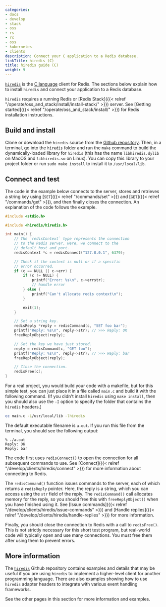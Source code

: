 ```yaml
---
categories:
- docs
- develop
- stack
- oss
- rs
- rc
- oss
- kubernetes
- clients
description: Connect your C application to a Redis database.
linkTitle: hiredis (C)
title: hiredis guide (C)
weight: 9
---
```


[`hiredis`](https://github.com/redis/hiredis) is the
[C language](https://en.wikipedia.org/wiki/C_(programming_language))
client for Redis.
The sections below explain how to install `hiredis` and connect your application
to a Redis database.

`hiredis` requires a running Redis or [Redis Stack]({{< relref "/operate/oss_and_stack/install/install-stack/" >}}) server. See [Getting started]({{< relref "/operate/oss_and_stack/install/" >}}) for Redis installation instructions.

## Build and install

Clone or download the `hiredis` source from the [Github repository](https://github.com/redis/hiredis).
Then, in a terminal, go into the `hiredis` folder and run the `make` command to build
the dynamically-loaded library for `hiredis` (this has the name `libhiredis.dylib` on
MacOS and `libhiredis.so` on Linux). You can copy this library to your
project folder or run `sudo make install` to install it to `/usr/local/lib`.

## Connect and test

The code in the example below connects to the server, stores and retrieves
a string key using [`SET`]({{< relref "/commands/set" >}}) and
[`GET`]({{< relref "/commands/get" >}}), and then finally closes the
connection. An explanation of the code follows the example.

```c
#include <stdio.h>

#include <hiredis/hiredis.h>

int main() {
    // The `redisContext` type represents the connection
    // to the Redis server. Here, we connect to the
    // default host and port.
    redisContext *c = redisConnect("127.0.0.1", 6379);

    // Check if the context is null or if a specific
    // error occurred.
    if (c == NULL || c->err) {
        if (c != NULL) {
            printf("Error: %s\n", c->errstr);
            // handle error
        } else {
            printf("Can't allocate redis context\n");
        }

        exit(1);
    }

    // Set a string key.
    redisReply *reply = redisCommand(c, "SET foo bar");
    printf("Reply: %s\n", reply->str); // >>> Reply: OK
    freeReplyObject(reply);

    // Get the key we have just stored.
    reply = redisCommand(c, "GET foo");
    printf("Reply: %s\n", reply->str); // >>> Reply: bar
    freeReplyObject(reply);

    // Close the connection.
    redisFree(c);
}
```

For a real project, you would build your code with a makefile, but for
this simple test, you can just place it in a file called `main.c` and
build it with the following command. (If you didn't install `hiredis`
using `make install`, then you should also use the `-I` option to
specify the folder that contains the `hiredis` headers.)

```bash
cc main.c -L/usr/local/lib -lhiredis
```

The default executable filename is `a.out`. If you run this file from
the terminal, you should see the following output:

```
% ./a.out                             
Reply: OK
Reply: bar
```

The code first uses `redisConnect()` to open the connection for
all subsequent commands to use. See
[Connect]({{< relref "/develop/clients/hiredis/connect" >}}) for
more information about connecting to Redis.

The `redisCommand()` function
issues commands to the server, each of which returns a
`redisReply` pointer. Here, the reply is a string, which you can
access using the `str` field of the reply. The `redisCommand()`
call allocates memory for the reply, so you should free this
with `freeReplyObject()` when you have finished using it.
See [Issue commands]({{< relref "/develop/clients/hiredis/issue-commands" >}})
and [Handle replies]({{< relref "/develop/clients/hiredis/handle-replies" >}})
for more information.

Finally, you should close the connection to Redis with a
call to `redisFree()`. This is not strictly necessary
for this short test program, but real-world code will typically
open and use many connections. You must free them after using them
to prevent errors.

## More information

The [`hiredis`](https://github.com/redis/hiredis) Github repository contains
examples and details that may be useful if you are using `hiredis` to
implement a higher-level client for another programming language. There are
also examples showing how to use `hiredis` adapter headers to integrate with
various event handling frameworks.

See the other pages in this section for more information and examples.
